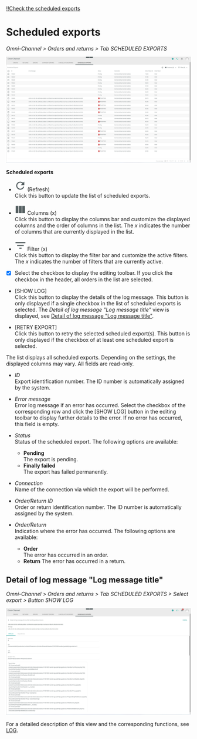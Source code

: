 [!!Check the scheduled exports](../Operation/04_ManageOrdersReturns.md#check-the-scheduled-exports)

# Scheduled exports

*Omni-Channel > Orders and returns > Tab SCHEDULED EXPORTS*

![Scheduled exports](../../Assets/Screenshots/Channels/OrdersReturns/ScheduledExports/ScheduledExports.png "[Scheduled exports]")


**Scheduled exports**

- ![Refresh](../../Assets/Icons/Refresh01.png "[Refresh]") (Refresh)   
  Click this button to update the list of scheduled exports.

- ![Columns](../../Assets/Icons/Columns.png "[Columns]") Columns (x)   
  Click this button to display the columns bar and customize the displayed columns and the order of columns in the list. The *x* indicates the number of columns that are currently displayed in the list.

- ![Filter](../../Assets/Icons/Filter.png "[Filter]") Filter (x)   
  Click this button to display the filter bar and customize the active filters. The *x* indicates the number of filters that are currently active.

- [x]     
  Select the checkbox to display the editing toolbar. If you click the checkbox in the header, all orders in the list are selected.

[comment]: <> (Wenn keine Fehlermeldung in Error message Spalte angezeigt und Pending Status, kein Button in editing toolbar angezeigt, wenn nur ein checkbox ausgewählt. Bei zwei, button Retry import. Ist es so gewollt oder ein Bug? In der Doku beschreiben?)

- [SHOW LOG]  
  Click this button to display the details of the log message. This button is only displayed if a single checkbox in the list of scheduled exports is selected. The *Detail of log message "Log message title"* view is displayed, see [Detail of log message "Log message title"](#detail-of-log-message-log-message-title).

- [RETRY EXPORT]  
  Click this button to retry the selected scheduled export(s). This button is only displayed if the checkbox of at least one scheduled export is selected.

[comment]: <> (prüfen, ob irgendein pop-up window angezeigt wird.)

The list displays all scheduled exports. Depending on the settings, the displayed columns may vary. All fields are read-only. 

- *ID*  
  Export identification number. The ID number is automatically assigned by the system.

[comment]: <> (Stimmt das?)

- *Error message*  
  Error log message if an error has occurred. Select the checkbox of the corresponding row and click the [SHOW LOG] button in the editing toolbar to display further details to the error. If no error has occurred, this field is empty.

- *Status*   
  Status of the scheduled export. The following options are available:
  - **Pending**  
    The export is pending.
  - **Finally failed**  
    The export has failed permanently.

[comment]: <> (welche status gibt es noch?)

- *Connection*  
  Name of the connection via which the export will be performed.

- *Order/Return ID*  
  Order or return identification number. The ID number is automatically assigned by the system.
    
- *Order/Return*  
  Indication where the error has occurred. The following options are available:
  - **Order**   
    The error has occurred in an order.
  - **Return**
    The error has occurred in a return.


## Detail of log message "Log message title"

*Omni-Channel > Orders and returns > Tab SCHEDULED EXPORTS > Select export > Button SHOW LOG*

![Detail of log message](../../Assets/Screenshots/Channels/OrdersReturns/ScheduledExports/DetailLogMessageAttributes.png "[Detail of log message]")

For a detailed description of this view and the corresponding functions, see [LOG](./06a_Log.md#detail-of-log-message-log-message-title).

